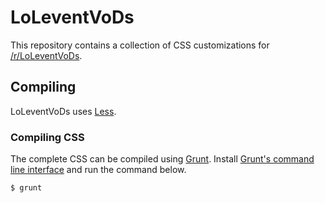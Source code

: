 # LoLeventVoDs

This repository contains a collection of CSS customizations for [/r/LoLeventVoDs][LoLeventVoDs].

## Compiling

LoLeventVoDs uses [Less][Less].

### Compiling CSS

The complete CSS can be compiled using [Grunt][Grunt]. Install [Grunt's command line interface][grunt-cli] and run the command below.

    $ grunt

  [LoLeventVoDs]: http://www.reddit.com/r/LoLeventVoDs/
  [Less]: http://lesscss.org/
  [Grunt]: http://gruntjs.com/
  [grunt-cli]: http://gruntjs.com/getting-started#installing-the-cli
